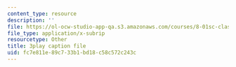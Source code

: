 ```yaml
---
content_type: resource
description: ''
file: https://ol-ocw-studio-app-qa.s3.amazonaws.com/courses/8-01sc-classical-mechanics-fall-2016/fc7e811e89c733b1bd18c58c572c243c_SLPRYIb7RdI.srt
file_type: application/x-subrip
resourcetype: Other
title: 3play caption file
uid: fc7e811e-89c7-33b1-bd18-c58c572c243c
---
```

